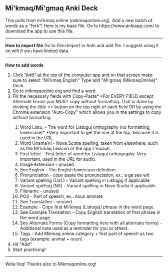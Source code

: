 <h2>Mi'kmaq/Mi'gmaq Anki Deck</h2>

<p>This pulls from mi'kmaq online (mikmaqonline.org). Add a new batch of words as a "fork"! Here is my base file. Go to https://www.ankiapp.com/ to download the app to use this file.</p>

<hr>
<p><b>How to import file</b>
Go to File>Import in Anki and add file.
I suggest using it on wifi if you have limited data.</p>
<hr>
<p><b>How to add words</b></p>
<ol>
<li>Click "Add" at the top of the computer app and on that screen make sure to select "Mi'kmaq English" Type and "Mi'gmaq (MikmaqOnline)" Deck.</li>
<li>Go to mikmaqonline.org and find a word.</li>
<li>Fill the necessary fields with Copy-Paste*
  *For EVERY FIELD except Alternate Forms you MUST copy without formatting. That is done by clicking the little <> button on the top right of each field OR by using the Chrome extension "Auto-Copy" which allows you in the settings to copy without formatting.</li>
<ol>
<li>Word Listu. - The word for Listuguj orthography (no formatting, lowercase)*
        *Very important to get the one at the top, because it is used in the URL. </li>
 <li> Word Unama'ki - Nova Scotia spelling, taken from elsewhere, such as the Mi'kmaq Lexicon or the app L'nuisuti.</li>
 <li> First letter - First letter of word for Listuguj orthography. Very important, used in the URL for audio.</li>
 <li> Image extension - unused</li>
  <li> See English - The English lowercase definition.</li>
  <li> Pronunciation - copy paste the pronunciation, ex.: a·ga·see·wit</li>
  <li> Variant spelling (List.) - Variant spelling in Listuguj if applicable</li>
  <li> Variant spelling (NS) - Variant spelling in Nova Scotia if applicable</li>
  <li> Filename - unused</li>
  <li> POS - Part of speech, ex.: noun animate</li>
 <li> See Translation - unused</li>
  <li> Example - Copy first Mi'kmaq (Listuguj) phrase in the word page.</li>
  <li> See Example Translation - Copy English translation of first phrase in the word page.</li>
  <li> See Alternate Forms (Copy formatting here with all alternate forms) - Additional note used as a reminder for you or others.</li>
  <li> Tags - Add Mikmaq online category + first part of speech as two tags (example: animal + noun)</li>
  </ol>
<li>Hit "Add"</li>
<li>Start practicing!</li>
</ol>
<hr>

<p>Wela'lioq! Thanks also to Mikmaqonline.org!</p>
